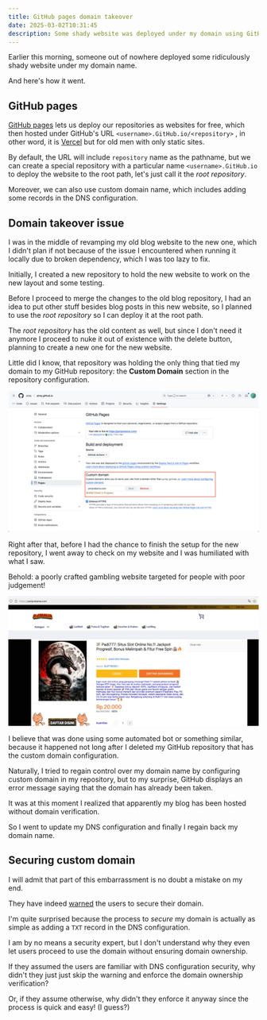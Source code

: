 ```yaml
---
title: GitHub pages domain takeover
date: 2025-03-02T10:31:45
description: Some shady website was deployed under my domain using GitHub pages.
---
```


Earlier this morning, someone out of nowhere deployed some ridiculously shady website under my domain name.

And here's how it went.

## GitHub pages

[GitHub pages](https://pages.GitHub.com/) lets us deploy our repositories as websites for free, which then hosted under GitHub's URL `<username>.GitHub.io/<repository>` , in other word, it is [Vercel](https://vercel.com) but for old men with only static sites.

By default, the URL will include `repository` name as the pathname, but we can create a special repository with a particular name `<username>.GitHub.io` to deploy the website to the root path, let's just call it the _root repository_.

Moreover, we can also use custom domain name, which includes adding some records in the DNS configuration.

## Domain takeover issue

I was in the middle of revamping my old blog website to the new one, which I didn't plan if not because of the issue I encountered when running it locally due to broken dependency, which I was too lazy to fix.

Initially, I created a new repository to hold the new website to work on the new layout and some testing.

Before I proceed to merge the changes to the old blog repository, I had an idea to put other stuff besides blog posts in this new website, so I planned to use the _root repository_ so I can deploy it at the root path.

The _root repository_ has the old content as well, but since I don't need it anymore I proceed to nuke it out of existence with the delete button, planning to create a new one for the new website.

Little did I know, that repository was holding the only thing that tied my domain to my GitHub repository: the **Custom Domain** section in the repository configuration.

![custom domain section](./custom-domain-config-section.png)

Right after that, before I had the chance to finish the setup for the new repository, I went away to check on my website and I was humiliated with what I saw.

Behold: a poorly crafted gambling website targeted for people with poor judgement!

![silly](./shady-gambling-website.jpeg)

I believe that was done using some automated bot or something similar, because it happened not long after I deleted my GitHub repository that has the custom domain configuration.

Naturally, I tried to regain control over my domain name by configuring custom domain in my repository, but to my surprise, GitHub displays an error message saying that the domain has already been taken.

It was at this moment I realized that apparently my blog has been hosted without domain verification.

So I went to update my DNS configuration and finally I regain back my domain name.

## Securing custom domain

I will admit that part of this embarrassment is no doubt a mistake on my end.

They have indeed [warned](https://docs.GitHub.com/en/pages/configuring-a-custom-domain-for-your-GitHub-pages-site/managing-a-custom-domain-for-your-GitHub-pages-site#securing-your-custom-domain) the users to secure their domain.

I'm quite surprised because the process to _secure_ my domain is actually as simple as adding a `TXT` record in the DNS configuration.

I am by no means a security expert, but I don't understand why they even let users proceed to use the domain without ensuring domain ownership.

If they assumed the users are familiar with DNS configuration security, why didn't they just just skip the warning and enforce the domain ownership verification?

Or, if they assume otherwise, why didn't they enforce it anyway since the process is quick and easy! (I guess?)
